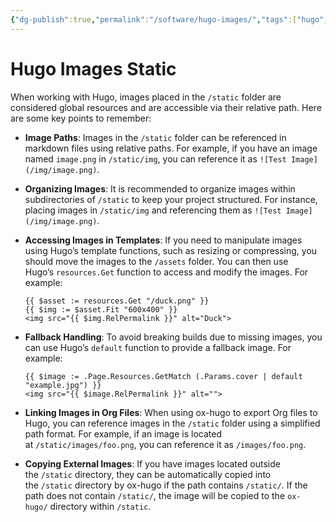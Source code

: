 ```yaml
---
{"dg-publish":true,"permalink":"/software/hugo-images/","tags":["hugo","html","websites"]}
---
```


# Hugo Images Static



When working with Hugo, images placed in the `/static` folder are considered global resources and are accessible via their relative path. Here are some key points to remember:

- **Image Paths**: Images in the `/static` folder can be referenced in markdown files using relative paths. For example, if you have an image named `image.png` in `/static/img`, you can reference it as `![Test Image](/img/image.png)`.
    
- **Organizing Images**: It is recommended to organize images within subdirectories of `/static` to keep your project structured. For instance, placing images in `/static/img` and referencing them as `![Test Image](/img/image.png)`.
    
- **Accessing Images in Templates**: If you need to manipulate images using Hugo’s template functions, such as resizing or compressing, you should move the images to the `/assets` folder. You can then use Hugo’s `resources.Get` function to access and modify the images. For example:
    
    ```
    {{ $asset := resources.Get "/duck.png" }}
    {{ $img := $asset.Fit "600x400" }}
    <img src="{{ $img.RelPermalink }}" alt="Duck">
    ```
    
- **Fallback Handling**: To avoid breaking builds due to missing images, you can use Hugo’s `default` function to provide a fallback image. For example:
    
    ```
    {{ $image := .Page.Resources.GetMatch (.Params.cover | default "example.jpg") }}
    <img src="{{ $image.RelPermalink }}" alt="">
    ```
    
- **Linking Images in Org Files**: When using ox-hugo to export Org files to Hugo, you can reference images in the `/static` folder using a simplified path format. For example, if an image is located at `/static/images/foo.png`, you can reference it as `/images/foo.png`.
    
- **Copying External Images**: If you have images located outside the `/static` directory, they can be automatically copied into the `/static` directory by ox-hugo if the path contains `/static/`. If the path does not contain `/static/`, the image will be copied to the `ox-hugo/` directory within `/static`.